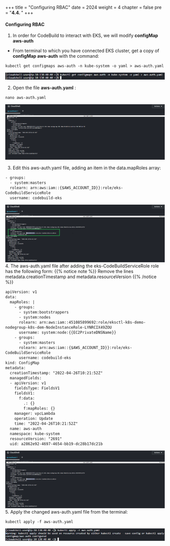 +++
title = "Configuring RBAC"
date = 2024
weight = 4
chapter = false
pre = "<b>4.4. </b>"
+++

#### Configuring RBAC

1. In order for CodeBuild to interact with EKS, we will modify **configMap aws-auth**
- From terminal to which you have connected EKS cluster, get a copy of **configMap aws-auth** with the command:
```
kubectl get configmaps aws-auth -n kube-system -o yaml > aws-auth.yaml
```
![00001-Configure-RBAC](/images/4-Generate-Code-Pipeline/4-Configure-RBAC/00001-Configure-RBAC.png?width=90pc)

2. Open the file **aws-auth.yaml** :
```
nano aws-auth.yaml
```
![00002-Configure-RBAC](/images/4-Generate-Code-Pipeline/4-Configure-RBAC/00002-Configure-RBAC.png?width=90pc)

3. Edit this aws-auth.yaml file, adding an item in the data.mapRoles array:
```
- groups:
  - system:masters
  rolearn: arn:aws:iam::{$AWS_ACCOUNT_ID}}:role/eks-CodeBuildServiceRole
  username: codebuild-eks

```
![00003-Configure-RBAC](/images/4-Generate-Code-Pipeline/4-Configure-RBAC/00003-Configure-RBAC.png?width=90pc)
4. The aws-auth.yaml file after adding the eks-CodeBuildServiceRole role has the following form:
{{% notice note %}}
Remove the lines metadata.creationTimestamp and metadata.resourceVersion
{{% /notice %}}
```
apiVersion: v1
data:
  mapRoles: |
    - groups:
      - system:bootstrappers
      - system:nodes
      rolearn: arn:aws:iam::451085899692:role/eksctl-k8s-demo-nodegroup-k8s-dem-NodeInstanceRole-LYNRCIX49ZOU
      username: system:node:{{EC2PrivateDNSName}}
    - groups:
      - system:masters
      rolearn: arn:aws:iam::{$AWS_ACCOUNT_ID}}:role/eks-CodeBuildServiceRole
      username: codebuild-eks
kind: ConfigMap
metadata:
  creationTimestamp: "2022-04-26T10:21:52Z"
  managedFields:
  - apiVersion: v1
    fieldsType: FieldsV1
    fieldsV1:
      f:data:
        .: {}
        f:mapRoles: {}
    manager: vpcLambda
    operation: Update
    time: "2022-04-26T10:21:52Z"
  name: aws-auth
  namespace: kube-system
  resourceVersion: "2691"
  uid: a2862e92-4697-4654-bb19-dc28b17dc21b
```

![00005-Configure-RBAC](/images/4-Generate-Code-Pipeline/4-Configure-RBAC/00005-Configure-RBAC.png?width=90pc)
5. Apply the changed aws-auth.yaml file from the terminal:
```
kubectl apply -f aws-auth.yaml
```

![00004-Configure-RBAC](/images/4-Generate-Code-Pipeline/4-Configure-RBAC/00004-Configure-RBAC.png?width=90pc)